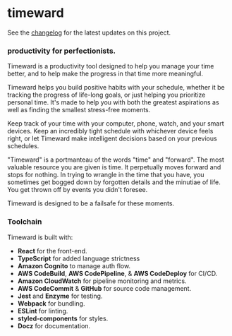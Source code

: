 # timeward

See the [changelog](docs/changelog.md) for the latest updates on this project.

### productivity for perfectionists.

Timeward is a productivity tool designed to help you manage your time better, and to help make the progress in that time more meaningful.

Timeward helps you build positive habits with your schedule, whether it be tracking the progress of life-long goals, or just helping you prioritize personal time. It's made to help you with both the greatest aspirations as well as finding the smallest stress-free moments.

Keep track of your time with your computer, phone, watch, and your smart devices. Keep an incredibly tight schedule with whichever device feels right, or let Timeward make intelligent decisions based on your previous schedules.

"Timeward" is a portmanteau of the words "time" and "forward". The most valuable resource you are given is time. It perpetually moves forward and stops for nothing. In trying to wrangle in the time that you have, you sometimes get bogged down by forgotten details and the minutiae of life. You get thrown off by events you didn't foresee. 

Timeward is designed to be a failsafe for these moments.

### Toolchain

Timeward is built with:
- **React** for the front-end.
- **TypeScript** for added language strictness
- **Amazon Cognito** to manage auth flow.
- **AWS CodeBuild**, **AWS CodePipeline**, & **AWS CodeDeploy** for CI/CD.
- **Amazon CloudWatch** for pipeline monitoring and metrics.
- **AWS CodeCommit** & **GitHub** for source code management.
- **Jest** and **Enzyme** for testing.
- **Webpack** for bundling.
- **ESLint** for linting.
- **styled-components** for styles.
- **Docz** for documentation.